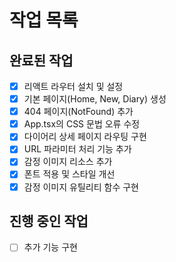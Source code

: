 # 작업 목록

## 완료된 작업
- [x] 리액트 라우터 설치 및 설정
- [x] 기본 페이지(Home, New, Diary) 생성
- [x] 404 페이지(NotFound) 추가
- [x] App.tsx의 CSS 문법 오류 수정
- [x] 다이어리 상세 페이지 라우팅 구현
- [x] URL 파라미터 처리 기능 추가
- [x] 감정 이미지 리소스 추가
- [x] 폰트 적용 및 스타일 개선
- [x] 감정 이미지 유틸리티 함수 구현

## 진행 중인 작업
- [ ] 추가 기능 구현
